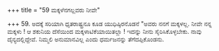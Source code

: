 +++
title = "59 ಮಕ್ಕಳೆನಗಲ್ಲವರು ನೀವೇ"

+++
59. ಅದಕ್ಕೆ ಸರಿಯಾಗಿ ಧೃತರಾಷ್ಟ್ರನೂ ಕೂಡ ಯುಧಿಷ್ಠಿರನೊಡನೆ "ಅವರು ನನಗೆ ಮಕ್ಕಳಲ್ಲ. ನೀವೇ ನನ್ನ ಮಕ್ಕಳು ! ಆ ಶಕುನಿಯ ದೆಸೆಯಿಂದ ಮಕ್ಕಳಾಟಿಕೆಯಾಯಿತಲ್ಲಾ ! ಇದನ್ನು ನೀನು ಸೈರಿಸಿಕೊಳ್ಳಬೇಕು. ನಾವು ದೈನ್ಯದಲ್ಲಿದ್ದೇವೆ. ನಿಮ್ಮಲಿ ಅನುಮಾನವಿಲ್ಲ ಎಂದು ಧರ್ಮಜನನ್ನು ತೆಗೆದಪ್ಪಿಕೊಂಡನು.